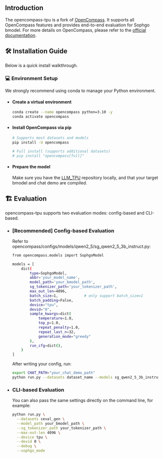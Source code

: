## Introduction
The opencompass-tpu is a fork of [OpenCompass](https://github.com/open-compass/opencompass). It supports all OpenCompass features and provides end-to-end evaluation for Sophgo bmodel. For more details on OpenCompass, please refer to the [official documentation](https://github.com/open-compass/opencompass/blob/main/README_zh-CN.md).


## 🛠️ Installation Guide
Below is a quick install walkthrough.

### 💻 Environment Setup
We strongly recommend using conda to manage your Python environment.

- #### Create a virtual environment
  ```bash
  conda create --name opencompass python=3.10 -y
  conda activate opencompass
  ```
- #### Install OpenCompass via pip
  ```bash
  # Supports most datasets and models
  pip install -U opencompass

  # Full install (supports additional datasets)
  # pip install "opencompass[full]"
  ```

- #### Prepare the model
  Make sure you have the [LLM_TPU](https://github.com/sophgo/LLM-TPU) repository locally, and that your target bmodel and chat demo are compiled.


## 🏗️ Evaluation
opencompass-tpu supports two evaluation modes: config-based and CLI-based.

- ### [Recommended] Config-based Evaluation
  Refer to opencompass/configs/models/qwen2_5/sg_qwen2_5_3b_instruct.py:
  ```bash
  from opencompass.models import SophgoModel

  models = [
      dict(
          type=SophgoModel,
          abbr='your_model_name',
          model_path='your_bmodel_path',
          sg_tokenizer_path='your_tokenizer_path',
          max_out_len=4096,
          batch_size=1,            # only support batch_size=1
          batch_padding=False,
          device="tpu",
          devid="0",
          sample_kwargs=dict(
              temperature=1.0,
              top_p=1.0,
              repeat_penalty=1.0,
              repeat_last_n=32,
              generation_mode="greedy"
          ),
          run_cfg=dict(),
      )
  ]
  ```
  After writing your config, run:
  ```bash
  export CHAT_PATH="your_chat_demo_path"
  python run.py --datasets dataset_name --models sg_qwen2_5_3b_instruct --debug --sophgo_mode
  ```
- ### CLI-based Evaluation
  You can also pass the same settings directly on the command line, for example:

  ```bash
  python run.py \
    --datasets ceval_gen \
    --model_path your_bmodel_path \
    --sg_tokenizer_path your_tokenizer_path \
    --max-out-len 4096 \
    --device tpu \
    --devid 0 \
    --debug \
    --sophgo_mode
  ```